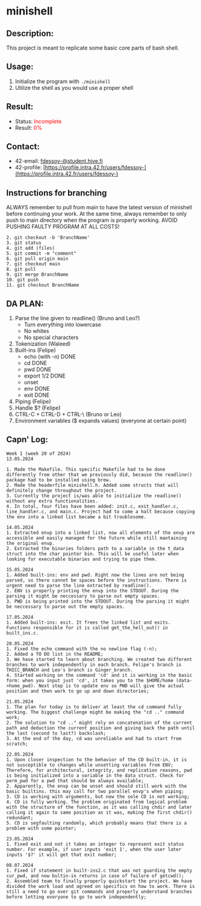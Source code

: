 # minishell

## Description:
This project is meant to replicate some basic core parts of bash shell.

## Usage:
1. Initialize the program with ```./minishell```
2. Utilize the shell as you would use a proper shell

## Result:
- Status: <span style="color:red">Incomplete</span>
- Result: <span style="color:red">0%</span>

## Contact: 
- 42-email: fdessoy-@student.hive.fi
- 42-profile: [https://profile.intra.42.fr/users/fdessoy-](https://profile.intra.42.fr/users/fdessoy-)

## Instructions for branching
ALWAYS remember to pull from main to have the latest version of minishell before continuing your work. At the same time, always remember to only push to main directory when the program is properly working. AVOID PUSHING FAULTY PROGRAM AT ALL COSTS!

```1. git clone repo
2. git checkout -b 'BranchName'
3. git status
4. git add (files)
5. git commit -m "comment"
6. git pull origin main
7. git checkout main
8. git pull
9. git merge BranchName
10. git push
11. git checkout BranchName
```

## DA PLAN:
1. Parse the line given to readline() (Bruno and Leo?)
	- Turn everything into lowercase
 	- No whites
  	- No special characters
3. Tokenization (Waleed)
4. Built-ins (Felipe)
	- echo (with -n) DONE
 	- cd DONE
	- pwd DONE
 	- export 1/2 DONE
  	- unset
   	- env DONE
   	- exit DONE
6. Piping (Felipe)
7. Handle $? (Felipe)
8. CTRL-C + CTRL-D + CTRL-\ (Bruno or Leo)
9. Environment variables ($ expands values) (everyone at certain point)

## Capn' Log:
```
Week 1 (week 20 of 2024)
13.05.2024

1. Made the Makefile. This specific Makefile had to be done differently from other that we previously did, because the readline() package had to be installed using brew.
2. Made the headerfile minishell.h. Added some structs that will definitely change throughout the project.
3. Currently the project is/was able to initialize the readline() without any extra functionalities.
4. In total, four files have been added: init.c, exit_handler.c, line_handler.c, and main.c. Project had to come a halt because copying the env into a linked list became a bit troublesome.

14.05.2024
1. Extracted envp into a linked list, now all elements of the envp are accessible and easily managed for the future while still mantaining the original envp.
2. Extracted the binaries folders path to a variable in the t_data struct into the char pointer bin. This will be useful later when looking for executable binaries and trying to pipe them.

15.05.2024
1. Added built-ins: env and pwd. Right now the lines are not being parsed, so there cannot be spaces before the instructions. There is urgent need to parse the line extracted by readline().
2. ENV is properly printing the envp into the STDOUT. During the parsing it might be neccessary to parse out empty spaces.
3. PWD is being printed into the STDOUT. During the parsing it might be neccessary to parse out the empty spaces.

17.05.2024
1. Added built-ins: exit. It frees the linked list and exits. Functions responsible for it is called get_the_hell_out() in built_ins.c.

20.05.2024
1. Fixed the echo command with the no newline flag (-n);
2. Added a TO DO list in the README;
3. We have started to learn about branching. We created two different branches to work independently in each branch. Felipe's branch is THICC_BRANCH and Leo's branch is Ginger_branch.
4. Started working on the command 'cd' and it is working in the basic form: when you input just 'cd', it takes you to the $HOME/home (data->home_pwd). Next step is to update env so PWD will give the actual position and then work to go up and down directories;

21.05.2024
1. The plan for today is to deliver at least the cd command fully working. The biggest challenge might be making the "cd .." command work;
2. The solution to "cd .." might rely on concatenation of the current path and deduction the current position and giving back the path until the last (second to last?) backslash;
3. At the end of the day, cd was unreliable and had to start from scratch;

22.05.2024
1. Upon closer inspection to the behavior of the CD built-in, it is not susceptible to changes while unsetting variables from ENV; Therefore, for architectural, integrity, and replication reasons, pwd is being initialized into a variable in the data struct. Check for perm_pwd for a pwd that should be always available;
2. Apparently, the envp can be unset and should still work with the basic builtins. this may call for two parallel envp's when piping;
3. CD is working with arguments, but now the sole CD is not working;
4. CD is fully working. The problem originated from logical problem with the structure of the function, as it was calling chdir and later calling it again to same position as it was, making the first chdir() redundant;
5. CD is segfaulting randomly, which probably means that there is a problem with some pointer;

23.05.2024
1. Fixed exit and not it takes an integer to represent exit status number. For example, if user inputs 'exit 1', when the user later inputs '$?' it will get that exit number;

08.07.2024
1. Fixed if statement in built-ins2.c that was not guarding the empty cur_pwd, and now bultin-in returns in case of failure of getcwd();
2. Assembled team to finally properly quickstart the project. We have divided the work load and agreed on specifics on how to work. There is still a need to go over git commands and properly understand branches before letting everyone to go to work independently;
```
